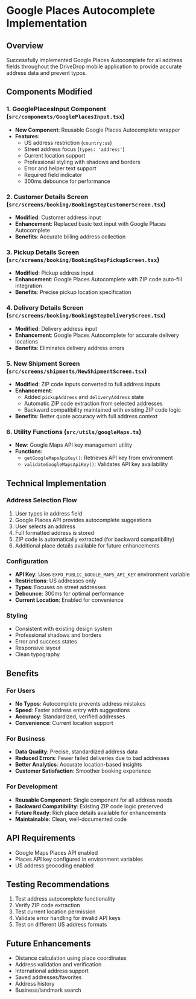 # Google Places Autocomplete Implementation

## Overview
Successfully implemented Google Places Autocomplete for all address fields throughout the DriveDrop mobile application to provide accurate address data and prevent typos.

## Components Modified

### 1. **GooglePlacesInput Component** (`src/components/GooglePlacesInput.tsx`)
- **New Component**: Reusable Google Places Autocomplete wrapper
- **Features**:
  - US address restriction (`country:us`)
  - Street address focus (`types: 'address'`)
  - Current location support
  - Professional styling with shadows and borders
  - Error and helper text support
  - Required field indicator
  - 300ms debounce for performance

### 2. **Customer Details Screen** (`src/screens/booking/BookingStepCustomerScreen.tsx`)
- **Modified**: Customer address input
- **Enhancement**: Replaced basic text input with Google Places Autocomplete
- **Benefits**: Accurate billing address collection

### 3. **Pickup Details Screen** (`src/screens/booking/BookingStepPickupScreen.tsx`)
- **Modified**: Pickup address input
- **Enhancement**: Google Places Autocomplete with ZIP code auto-fill integration
- **Benefits**: Precise pickup location specification

### 4. **Delivery Details Screen** (`src/screens/booking/BookingStepDeliveryScreen.tsx`)
- **Modified**: Delivery address input
- **Enhancement**: Google Places Autocomplete for accurate delivery locations
- **Benefits**: Eliminates delivery address errors

### 5. **New Shipment Screen** (`src/screens/shipments/NewShipmentScreen.tsx`)
- **Modified**: ZIP code inputs converted to full address inputs
- **Enhancement**: 
  - Added `pickupAddress` and `deliveryAddress` state
  - Automatic ZIP code extraction from selected addresses
  - Backward compatibility maintained with existing ZIP code logic
- **Benefits**: Better quote accuracy with full address context

### 6. **Utility Functions** (`src/utils/googleMaps.ts`)
- **New**: Google Maps API key management utility
- **Functions**:
  - `getGoogleMapsApiKey()`: Retrieves API key from environment
  - `validateGoogleMapsApiKey()`: Validates API key availability

## Technical Implementation

### Address Selection Flow
1. User types in address field
2. Google Places API provides autocomplete suggestions
3. User selects an address
4. Full formatted address is stored
5. ZIP code is automatically extracted (for backward compatibility)
6. Additional place details available for future enhancements

### Configuration
- **API Key**: Uses `EXPO_PUBLIC_GOOGLE_MAPS_API_KEY` environment variable
- **Restrictions**: US addresses only
- **Types**: Focuses on street addresses
- **Debounce**: 300ms for optimal performance
- **Current Location**: Enabled for convenience

### Styling
- Consistent with existing design system
- Professional shadows and borders
- Error and success states
- Responsive layout
- Clean typography

## Benefits

### For Users
- **No Typos**: Autocomplete prevents address mistakes
- **Speed**: Faster address entry with suggestions
- **Accuracy**: Standardized, verified addresses
- **Convenience**: Current location support

### For Business
- **Data Quality**: Precise, standardized address data
- **Reduced Errors**: Fewer failed deliveries due to bad addresses
- **Better Analytics**: Accurate location-based insights
- **Customer Satisfaction**: Smoother booking experience

### For Development
- **Reusable Component**: Single component for all address needs
- **Backward Compatibility**: Existing ZIP code logic preserved
- **Future Ready**: Rich place details available for enhancements
- **Maintainable**: Clean, well-documented code

## API Requirements
- Google Maps Places API enabled
- Places API key configured in environment variables
- US address geocoding enabled

## Testing Recommendations
1. Test address autocomplete functionality
2. Verify ZIP code extraction
3. Test current location permission
4. Validate error handling for invalid API keys
5. Test on different US address formats

## Future Enhancements
- Distance calculation using place coordinates
- Address validation and verification
- International address support
- Saved addresses/favorites
- Address history
- Business/landmark search
